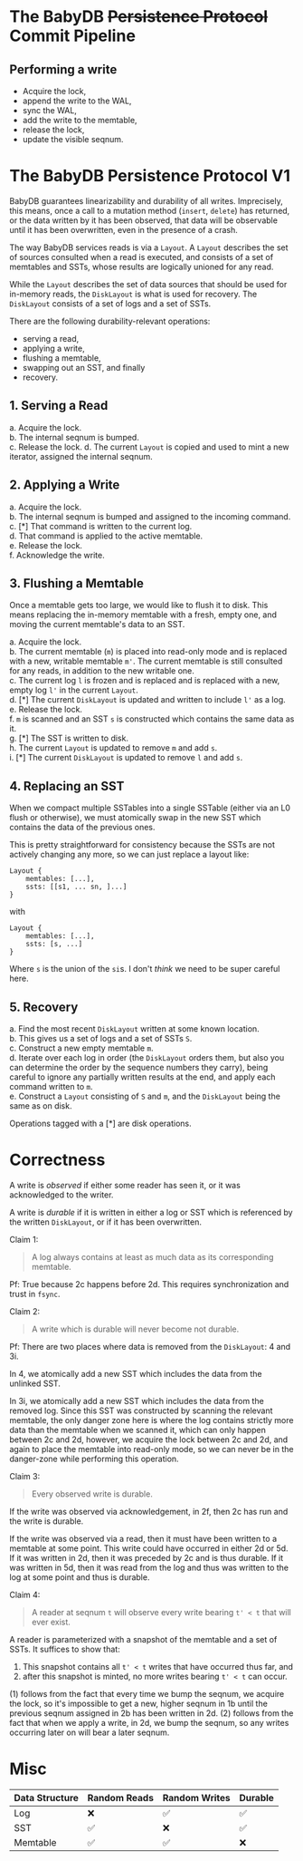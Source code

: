 # The BabyDB ~~Persistence Protocol~~ Commit Pipeline

## Performing a write

* Acquire the lock,
* append the write to the WAL,
* sync the WAL,
* add the write to the memtable,
* release the lock,
* update the visible seqnum.

# The BabyDB Persistence Protocol V1

BabyDB guarantees linearizability and durability of all writes.  Imprecisely, this means, once a call to a mutation method (`insert`, `delete`) has returned, or the data written by it has been observed, that data will be observable until it has been overwritten, even in the presence of a crash.

The way BabyDB services reads is via a `Layout`.  A `Layout` describes the set of sources consulted when a read is executed, and consists of a set of memtables and SSTs, whose results are logically unioned for any read.

While the `Layout` describes the set of data sources that should be used for in-memory reads, the `DiskLayout` is what is used for recovery. The `DiskLayout` consists of a set of logs and a set of SSTs.

There are the following durability-relevant operations:

* serving a read,
* applying a write,
* flushing a memtable,
* swapping out an SST, and finally
* recovery.

## 1. Serving a Read

a. Acquire the lock.  
b. The internal seqnum is bumped.  
c. Release the lock.
d. The current `Layout` is copied and used to mint a new iterator, assigned the internal seqnum.  

## 2. Applying a Write

a. Acquire the lock.  
b. The internal seqnum is bumped and assigned to the incoming command.  
c. [*] That command is written to the current log.  
d. That command is applied to the active memtable.  
e. Release the lock.  
f. Acknowledge the write.

<!-- Note that if we wrote to the memtable before writing to the current log, we might serve the read before it is durable (even though we won't have acked it). -->

## 3. Flushing a Memtable 

Once a memtable gets too large, we would like to flush it to disk.  This means replacing the in-memory memtable with a fresh, empty one, and moving the current memtable's data to an SST.

a. Acquire the lock.  
b. The current memtable (`m`) is placed into read-only mode and is replaced with a new, writable memtable `m'`. The current memtable is still consulted for any reads, in addition to the new writable one.  
c. The current log `l` is frozen and is replaced and is replaced with a new, empty log `l'` in the current `Layout`.  
d. [\*] The current `DiskLayout` is updated and written to include `l'` as a log.  
e. Release the lock.  
f. `m` is scanned and an SST `s` is constructed which contains the same data as it.  
g. [\*] The SST is written to disk.  
h. The current `Layout` is updated to remove `m` and add `s`.  
i. [\*] The current `DiskLayout` is updated to remove `l` and add `s`.  


## 4. Replacing an SST

When we compact multiple SSTables into a single SSTable (either via an L0 flush or otherwise), we must atomically swap in the new SST which contains the data of the previous ones.

This is pretty straightforward for consistency because the SSTs are not actively changing any more,
so we can just replace a layout like:

```
Layout {
    memtables: [...],
    ssts: [[s1, ... sn, ]...]
}
```
with
```
Layout {
    memtables: [...],
    ssts: [s, ...]
}
```

Where `s` is the union of the `si`s. I don't _think_ we need to be super careful here.

## 5. Recovery

a. Find the most recent `DiskLayout` written at some known location.  
b. This gives us a set of logs and a set of SSTs `S`.  
c. Construct a new empty memtable `m`.  
d. Iterate over each log in order (the `DiskLayout` orders them, but also you can determine the order by the sequence numbers they carry), being careful to ignore any partially written results at the end, and apply each command written to `m`.  
e. Construct a `Layout` consisting of `S` and `m`, and the `DiskLayout` being the same as on disk.  


Operations tagged with a [*] are disk operations.

# Correctness

A write is _observed_ if either some reader has seen it, or it was acknowledged to the writer.

A write is _durable_ if it is written in either a log or SST which is referenced by the written `DiskLayout`, or if it has been overwritten.

Claim 1:

> A log always contains at least as much data as its corresponding memtable.

Pf: True because 2c happens before 2d. This requires synchronization and trust in `fsync`.

Claim 2:
> A write which is durable will never become not durable.

Pf:
There are two places where data is removed from the `DiskLayout`: 4 and 3i.

In 4, we atomically add a new SST which includes the data from the unlinked SST.

In 3i, we atomically add a new SST which includes the data from the removed log. Since this SST was constructed by scanning the relevant memtable, the only danger zone here is where the log contains strictly more data than the memtable when we scanned it, which can only happen between 2c and 2d, however, we acquire the lock between 2c and 2d, and again to place the memtable into read-only mode, so we can never be in the danger-zone while performing this operation.

Claim 3:
> Every observed write is durable.

If the write was observed via acknowledgement, in 2f, then 2c has run and the write is durable.

If the write was observed via a read, then it must have been written to a memtable at some point. This write could have occurred in either 2d or 5d. If it was written in 2d, then it was preceded by 2c and is thus durable. If it was written in 5d, then it was read from the log and thus was written to the log at some point and thus is durable.

Claim 4:
> A reader at seqnum `t` will observe every write bearing `t' < t` that will ever exist.

A reader is parameterized with a snapshot of the memtable and a set of SSTs. It suffices to show that:
1. This snapshot contains all `t' < t` writes that have occurred thus far, and
2. after this snapshot is minted, no more writes bearing `t' < t` can occur.

(1) follows from the fact that every time we bump the seqnum, we acquire the lock, so it's impossible to get a new, higher seqnum in 1b until the previous seqnum assigned in 2b has been written in 2d.
(2) follows from the fact that when we apply a write, in 2d, we bump the seqnum, so any writes occurring later on will bear a later seqnum.

# Misc

| Data Structure | Random Reads | Random Writes | Durable |
| -------------- | ------------ | ------------- | ------- |
| Log            | ❌           | ✅             | ✅      |
| SST            | ✅           | ❌             | ✅      |
| Memtable       | ✅           | ✅             | ❌      |

